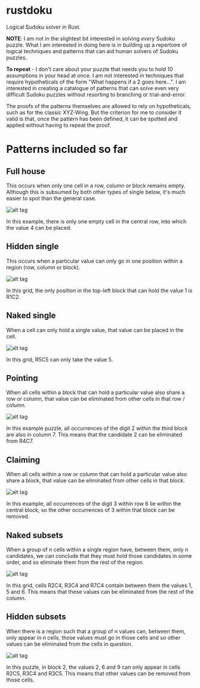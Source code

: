 # rustdoku
Logical Sudoku solver in Rust.

**NOTE**: I am not in the slightest bit interested in solving *every* Sudoku puzzle. What I am interested in doing here is in building up
a repertoire of logical techniques and patterns that can aid human solvers of Sudoku puzzles.

**To repeat** - I don't care about your puzzle that needs you to hold 10 assumptions in your head at once. I am not interested in
techniques that require hypotheticals of the form "What happens if a 2 goes here...". I am interested in creating a catalogue of 
patterns that can solve even very difficult Sudoku puzzles without resorting to branching or trial-and-error.

The proofs of the patterns themselves *are* allowed to rely on hypotheticals, such as for the classic XYZ-Wing. But the criterion for me
to consider it valid is that, once the pattern has been defined, it can be spotted and applied without having to repeat the proof.

# Patterns included so far

## Full house

This occurs when only one cell in a row, column or block remains empty. Although this is subsumed by both other types of single below, it's 
much easier to spot than the general case.

![alt tag](images/fullhouse.PNG)

In this example, there is only one empty cell in the central row, into which the value 4 can be placed.

## Hidden single

This occurs when a particular value can only go in one position within a region (row, column or block).

![alt tag](images/hiddensingle.PNG)

In this grid, the only position in the top-left block that can hold the value 1 is R1C2.

## Naked single

When a cell can only hold a single value, that value can be placed in the cell.

![alt tag](images/nakedsingle.PNG)

In this grid, R5C5 can only take the value 5.

## Pointing

When all cells within a block that can hold a particular value also share a row or column, that value can be eliminated from other cells
in that row / column.

![alt tag](images/pointing.PNG)

In this example puzzle, all occurrences of the digit 2 within the third block are also in column 7. This means that the candidate 2 can
be eliminated from R4C7.

## Claiming

When all cells within a row or column that can hold a particular value also share a block, that value can be eliminated from other cells
in that block.

![alt tag](images/claiming.PNG)

In this example, all occurrences of the digit 3 within row 6 lie within the central block, so the other occurrences of 3 within that
block can be removed.

## Naked subsets

When a group of n cells within a single region have, between them, only n candidates, we can conclude that they must hold those
candidates in some order, and so eliminate them from the rest of the region.

![alt tag](images/nakedsubset.PNG)

In this grid, cells R2C4, R3C4 and R7C4 contain between them the values 1, 5 and 6. This means that these values can be eliminated from
the rest of the column.

## Hidden subsets

When there is a region such that a group of n values can, between them, only appear in n cells, those values must go in those cells and
so other values can be eliminated from the cells in question.

![alt tag](images/hiddensubset.PNG)

In this puzzle, in block 2, the values 2, 6 and 9 can only appear in cells R2C5, R3C4 and R3C5. This means that other values can be
removed from those cells.
